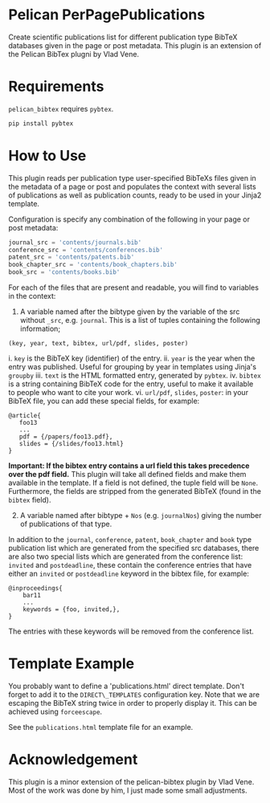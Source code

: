 Pelican PerPagePublications
==============

Create scientific publications list for different publication type BibTeX databases given in the page or post metadata. This plugin is an extension of the Pelican BibTex plugni by Vlad Vene.


Requirements
============

`pelican_bibtex` requires `pybtex`.

```bash
pip install pybtex
```

How to Use
==========

This plugin reads per publication type user-specified BibTeXs files given in the  metadata of a page or post and populates the context with several lists of publications as well as publication counts, ready to be used in your Jinja2 template.

Configuration is specify any combination of the following in your page or post metadata:

```python
journal_src = 'contents/journals.bib'
conference_src = 'contents/conferences.bib'
patent_src = 'contents/patents.bib'
book_chapter_src = 'contents/book_chapters.bib'
book_src = 'contents/books.bib'
```

For each of the files that are present and readable, you will find to variables in the context: 
1. A variable named after the bibtype given by the variable of the src without `_src`, e.g. `journal`. This is a list of tuples containing the following information;
```
(key, year, text, bibtex, url/pdf, slides, poster)
```

i. `key` is the BibTeX key (identifier) of the entry.
ii. `year` is the year when the entry was published.  Useful for grouping by year in templates using Jinja's `groupby`
iii. `text` is the HTML formatted entry, generated by `pybtex`.
iv. `bibtex` is a string containing BibTeX code for the entry, useful to make it
available to people who want to cite your work.
vi.  `url/pdf`, `slides`, `poster`: in your BibTeX file, you can add these special fields,
for example:
```
@article{
   foo13
   ...
   pdf = {/papers/foo13.pdf},
   slides = {/slides/foo13.html}
}
```
**Important: If the bibtex entry contains a url field this takes precedence over the pdf field.**
This plugin will take all defined fields and make them available in the template.
If a field is not defined, the tuple field will be `None`.  Furthermore, the
fields are stripped from the generated BibTeX (found in the `bibtex` field).

2. A variable named after bibtype + `Nos` (e.g. `journalNos`) giving the number of publications of that type.

In addition to the `journal`, `conference`, `patent`, `book_chapter` and `book` type  publication list which are generated from the specified src databases, there are also two special lists which are generated from the conference list: `invited` and `postdeadline`, these contain the conference entries that have either an `invited` or `postdeadline` keyword in the bibtex file, for example:
```
@inproceedings{
    bar11
    ...
    keywords = {foo, invited,},
}
```
The entries with these keywords will be removed from the conference list.

Template Example
================

You probably want to define a 'publications.html' direct template.  Don't forget
to add it to the `DIRECT\_TEMPLATES` configuration key.  Note that we are escaping
the BibTeX string twice in order to properly display it.  This can be achieved
using `forceescape`.

See the `publications.html` template file for an example.


Acknowledgement
=====================

This plugin is a minor extension of the pelican-bibtex plugin by Vlad Vene. Most of the work was done by him, I just made some small adjustments.
